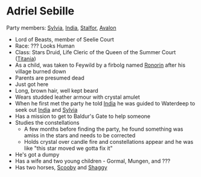 # Adriel Sebille
Party members: [Sylvia](PCs/Past/Sylvia.md), [India](PCs/Current/India.md), [Stalfor](PCs/Current/Stalfor.md), [Avalon](PCs/Current/Avalon.md)

- Lord of Beasts, member of Seelie Court
- Race: ??? Looks Human
- Class: Stars Druid, Life Cleric of the Queen of the Summer Court ([Titania](NPCs/Living/Titania.md))
- As a child, was taken to Feywild by a firbolg named [Ronorin](Ronorin.md) after his village burned down
- Parents are presumed dead
- Just got here
- Long, brown hair, well kept beard
- Wears studded leather armour with crystal amulet
- When he first met the party he told [India](PCs/Current/India.md) he was guided to Waterdeep to seek out [India](PCs/Current/India.md) and [Sylvia](PCs/Past/Sylvia.md)
- Has a mission to get to Baldur's Gate to help someone
- Studies the constellations
	- A few months before finding the party, he found something was amiss in the stars and needs to be corrected
	- Holds crystal over candle fire and constellations appear and he was like "this star moved we gotta fix it"
-   He's got a dumpy
- Has a wife and two young children - Gormal, Mungen, and ???
- Has two horses, [Scooby](NPCs/Living/Scooby.md) and [Shaggy](NPCs/Living/Shaggy.md)